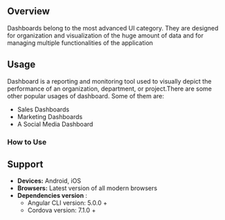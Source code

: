 


## Overview
 Dashboards belong to the most advanced UI category. They are designed for organization and visualization of the huge amount of data and for managing multiple functionalities of the application
## Usage
Dashboard is a reporting and monitoring tool used to visually depict the performance of an organization, department, or project.There are some other popular usages of dashboard. Some of them are: 
 -   Sales Dashboards 
 -   Marketing Dashboards 
 -   A Social Media Dashboard 

### How to Use


## Support  
- **Devices:** Android, iOS  
- **Browsers:** Latest version of all modern browsers  
- **Dependencies version**  :
	- Angular CLI version: 5.0.0 +  
	- Cordova version: 7.1.0 +

